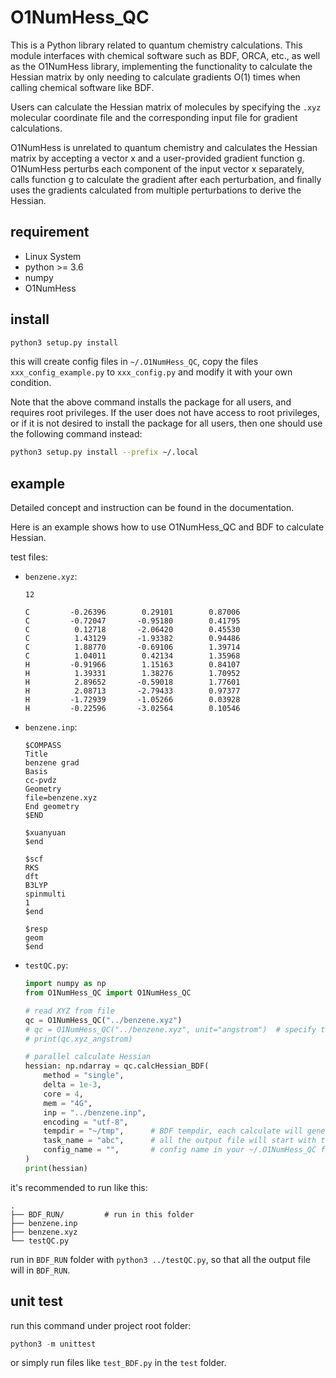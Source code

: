 # O1NumHess_QC

 This is a Python library related to quantum chemistry calculations. This module interfaces with chemical software such as BDF, ORCA, etc., as well as the O1NumHess library, implementing the functionality to calculate the Hessian matrix by only needing to calculate gradients O(1) times when calling chemical software like BDF.

Users can calculate the Hessian matrix of molecules by specifying the `.xyz` molecular coordinate file and the corresponding input file for gradient calculations.

O1NumHess is unrelated to quantum chemistry and calculates the Hessian matrix by accepting a vector x and a user-provided gradient function g. O1NumHess perturbs each component of the input vector x separately, calls function g to calculate the gradient after each perturbation, and finally uses the gradients calculated from multiple perturbations to derive the Hessian.

<!-- TODO 其他软件 O1的复杂度 -->

## requirement

* Linux System
* python >= 3.6
* numpy
* O1NumHess

<!-- TODO link -->

## install

```bash
python3 setup.py install
```

this will create config files in `~/.O1NumHess_QC`, copy the files `xxx_config_example.py` to `xxx_config.py` and modify it with your own condition.

Note that the above command installs the package for all users, and requires root privileges. If the user does not have access to root privileges, or if it is not desired to install the package for all users, then one should use the following command instead:

```bash
python3 setup.py install --prefix ~/.local
```

## example

Detailed concept and instruction can be found in the documentation.

<!-- TODO documentation link -->

Here is an example shows how to use O1NumHess_QC and BDF to calculate Hessian.

test files:

* `benzene.xyz`:

    ```plain
    12

    C         -0.26396        0.29101        0.87006
    C         -0.72047       -0.95180        0.41795
    C          0.12718       -2.06420        0.45530
    C          1.43129       -1.93382        0.94486
    C          1.88770       -0.69106        1.39714
    C          1.04011        0.42134        1.35968
    H         -0.91966        1.15163        0.84107
    H          1.39331        1.38276        1.70952
    H          2.89652       -0.59018        1.77601
    H          2.08713       -2.79433        0.97377
    H         -1.72939       -1.05266        0.03928
    H         -0.22596       -3.02564        0.10546
    ```

* `benzene.inp`:

    ```plain
    $COMPASS
    Title
    benzene grad
    Basis
    cc-pvdz
    Geometry
    file=benzene.xyz
    End geometry
    $END

    $xuanyuan
    $end

    $scf
    RKS
    dft
    B3LYP
    spinmulti
    1
    $end

    $resp
    geom
    $end
    ```

* `testQC.py`:

    ```python
    import numpy as np
    from O1NumHess_QC import O1NumHess_QC

    # read XYZ from file
    qc = O1NumHess_QC("../benzene.xyz")
    # qc = O1NumHess_QC("../benzene.xyz", unit="angstrom")  # specify the unit of xyz file manually
    # print(qc.xyz_angstrom)

    # parallel calculate Hessian
    hessian: np.ndarray = qc.calcHessian_BDF(
        method = "single",
        delta = 1e-3,
        core = 4,
        mem = "4G",
        inp = "../benzene.inp",
        encoding = "utf-8",
        tempdir = "~/tmp",      # BDF tempdir, each calculate will generate a subfolder at there
        task_name = "abc",      # all the output file will start with this string
        config_name = "",       # config name in your ~/.O1NumHess_QC folder config file
    )
    print(hessian)
    ```

it's recommended to run like this:

```plain
.
├── BDF_RUN/         # run in this folder
├── benzene.inp
├── benzene.xyz
└── testQC.py
```

run in `BDF_RUN` folder with `python3 ../testQC.py`, so that all the output file will in `BDF_RUN`.

## unit test

run this command under project root folder:

```python
python3 -m unittest
```

or simply run files like `test_BDF.py` in the `test` folder.
